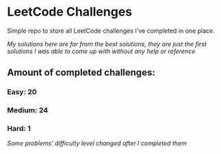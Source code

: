 
# LeetCode Challenges

Simple repo to store all LeetCode challenges I've completed in one place.

<i>My solutions here are far from the best solutions, they are just the first solutions I was able to come up with without any help or reference</i>

## Amount of completed challenges:

### Easy: 20

### Medium: 24

### Hard: 1

<i>Some problems' difficulty level changed after I completed them</i>
